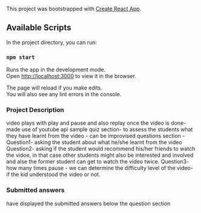 This project was bootstrapped with [Create React App](https://github.com/facebook/create-react-app).

## Available Scripts

In the project directory, you can run:

### `npm start`

Runs the app in the development mode.<br />
Open [http://localhost:3000](http://localhost:3000) to view it in the browser.

The page will reload if you make edits.<br />
You will also see any lint errors in the console.

### Project Description
 video plays with play and pause and also replay once the video is done- made use of youtube api 
 sample quiz section- to assess the students what they have learnt from the video - can be improvised
 questions section - 
  Question1- asking the student about what he/she learnt from the video
  Question2- asking if the student would recommend his/her friends to watch the vidoe, in that case other students might also be interested and involved and alse the former student can get to watch the video twice. 
  Question3- how many times pause - we can determine the difficulty level of the video- if the kid understood the video or not. 

### Submitted answers
have displayed the submitted answers below the question section

  
